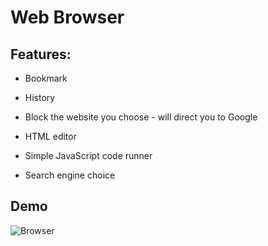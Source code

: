 # Web Browser
## Features:

- Bookmark

- History
- Block the website you choose - will direct you to Google
- HTML editor
- Simple JavaScript code runner 
- Search engine choice

## Demo

![Browser](https://github.com/erinchocolate/swen502/blob/master/Browser/Demo.gif)

